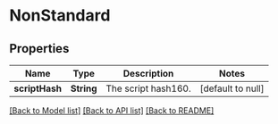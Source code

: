 # NonStandard
## Properties

| Name | Type | Description | Notes |
|------------ | ------------- | ------------- | -------------|
| **scriptHash** | **String** | The script hash160. | [default to null] |

[[Back to Model list]](../README.md#documentation-for-models) [[Back to API list]](../README.md#documentation-for-api-endpoints) [[Back to README]](../README.md)

